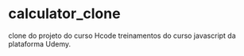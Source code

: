 # calculator_clone
clone do projeto do curso Hcode treinamentos do curso javascript da plataforma Udemy.

